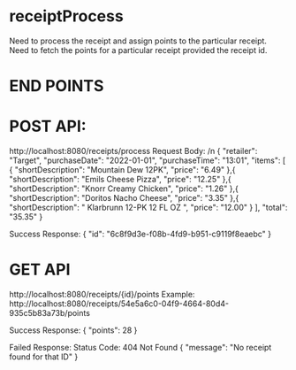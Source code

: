 # receiptProcess
Need to process the receipt and assign points to the particular receipt. Need to fetch the points for a particular receipt provided the receipt id.
# END POINTS
# POST API:
http://localhost:8080/receipts/process
Request Body: /n
{
  "retailer": "Target",
  "purchaseDate": "2022-01-01",
  "purchaseTime": "13:01",
  "items": [
    {
      "shortDescription": "Mountain Dew 12PK",
      "price": "6.49"
    },{
      "shortDescription": "Emils Cheese Pizza",
      "price": "12.25"
    },{
      "shortDescription": "Knorr Creamy Chicken",
      "price": "1.26"
    },{
      "shortDescription": "Doritos Nacho Cheese",
      "price": "3.35"
    },{
      "shortDescription": "   Klarbrunn 12-PK 12 FL OZ  ",
      "price": "12.00"
    }
  ],
  "total": "35.35"
}

Success Response: 
{
    "id": "6c8f9d3e-f08b-4fd9-b951-c9119f8eaebc"
}



# GET API
http://localhost:8080/receipts/{id}/points
 Example: 
 http://localhost:8080/receipts/54e5a6c0-04f9-4664-80d4-935c5b83a73b/points

Success Response: 
 {
    "points": 28
  }

Failed Response: 
Status Code: 404 Not Found
{
    "message": "No receipt found for that ID"
}
